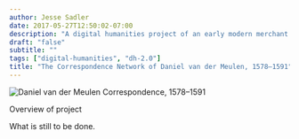 ```yaml
---
author: Jesse Sadler
date: 2017-05-27T12:50:02-07:00
description: "A digital humanities project of an early modern merchant's correspondence network using GIS techniques with R"
draft: "false"
subtitle: ""
tags: ["digital-humanities", "dh-2.0"]
title: "The Correspondence Network of Daniel van der Meulen, 1578–1591"
---
```


![Daniel van der Meulen Correspondence, 1578–1591](http://localhost:1313/img/ggmap-light-2017-06-02.png)

Overview of project

What is still to be done.